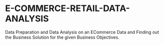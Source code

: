 # E-COMMERCE-RETAIL-DATA-ANALYSIS
Data Preparation and Data Analysis on an ECommerce Data and Finding out the Business Solution for the given Business Objectives.
